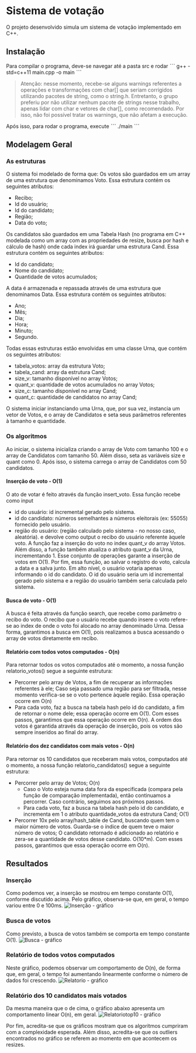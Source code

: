 # Sistema de votação

O projeto desenvolvido simula um sistema de votação implementado em C++. 

## Instalação

Para compilar o programa, deve-se navegar até a pasta src e rodar
ˋˋˋ
g++ -std=c++11 main.cpp -o main
ˋˋˋ

> Atenção: nesse momento, recebe-se alguns warnings referentes a operações e transformações com char[] que seriam corrigidos
> utilizando pacotes de string, como o string.h. Entretanto, o grupo preferiu por não utilizar nenhum pacote de strings nesse 
> trabalho, apenas lidar com char e vetores de char[], como recomendado. Por isso, não foi possível tratar os warnings, que não 
> afetam a execução.

Após isso, para rodar o programa, execute
ˋˋˋ
./main
ˋˋˋ

## Modelagem Geral

### As estruturas

O sistema foi modelado de forma que:
Os votos são guardados em um array de uma estrutura que denominamos Voto. Essa estrutura contém os seguintes atributos:
- Recibo;
- Id do usuário;
- Id do candidato;
- Região;
- Data do voto;

Os candidatos são guardados em uma Tabela Hash (no programa em C++ modelada como um array com as propriedades de resize, busca por hash e cálculo de hash) onde cada index irá guardar uma estrutura Cand. Essa estrutura contém os seguintes atributos:
- Id do candidato;
- Nome do candidato;
- Quantidade de votos acumulados;

A data é armazenada e repassada através de uma estrutura que denominamos Data. Essa estrutura contém os seguintes atributos:
- Ano;
- Mês;
- Dia;
- Hora;
- Minuto;
- Segundo.

Todas essas estruturas estão envolvidas em uma classe Urna, que contém os seguintes atributos:
- tabela_votos:  array da estrutura Voto;
- tabela_cand: array da estrutura Cand;
- size_v: tamanho disponível no array Votos;
- quant_v: quantidade de votos acumulados no array Votos;
- size_c: tamanho disponível no array Cand;
- quant_c: quantidade de candidatos no array Cand;

O sistema iniciar instanciando uma Urna, que, por sua vez, instancia um vetor de Votos, e o array de Candidatos e seta seus parâmetros referentes à tamanho e quantidade.

### Os algoritmos

Ao iniciar, o sistema inicializa criando o array de Voto com tamanho 100 e o array de Candidatos com tamanho 50. Além disso, seta as variáveis size e quant como 0. Após isso, o sistema carrega o array de Candidatos com 50 candidatos.

#### Inserção de voto - O(1)
O ato de votar é feito através da função insert_voto. Essa função recebe como input
- id do usuário: id incremental gerado pelo sistema.
- id do candidato: números semelhantes a números eleitorais (ex: 55055) fornecido pelo usuário.
- região do usuário: (região calculado pelo sistema - no nosso caso, aleatória).
e devolve como output o recibo do usuário referente àquele voto. A função faz a inserção do voto no index quant_v do array Votos. Além disso, a função também atualiza o atributo quant_v da Urna, incrementando 1. Esse conjunto de operações garante a inserção de votos em O(1). Por fim, essa função, ao salvar o registro do voto, calcula a data e a salva junto.
Em alto nível, o usuário votaria apenas informando o id do candidato. O id do usuário seria um id incremental gerado pelo sistema e a região do usuário também seria calculada pelo sistema.

#### Busca de voto - O(1)
A busca é feita através da função search, que recebe como parâmetro o recibo do voto.
O recibo que o usuário recebe quando insere o voto refere-se ao index de onde o voto foi alocado no array denominado Urna. Dessa forma, garantimos a busca em O(1), pois realizamos a busca acessando o array de votos diretamente em recibo.

#### Relatório com todos votos computados - O(n)
Para retornar todos os votos computados até o momento, a nossa função relatorio_votos() segue a seguinte estrutura:
- Percorrer pelo array de Votos, a fim de recuperar as informações referentes à ele; Caso seja passado uma região para ser filtrada, nesse momento verifica-se se o voto pertence àquele região. Essa operação ocorre em O(n)
- Para cada voto, faz a busca na tabela hash pelo id do candidato, a fim de retornar o nome dele; essa operação ocorre em O(1).
Com esses passos, garantimos que essa operação ocorre em O(n). A ordem dos votos é garantida através da operação de inserção, pois os votos são sempre inseridos ao final do array.

#### Relatório dos dez candidatos com mais votos - O(n)
Para retornar os 10 candidatos que receberam mais votos, computados até o momento, a nossa função relatorio_candidatos() segue a seguinte estrutura:
- Percorrer pelo array de Votos; O(n)
    - Caso o Voto esteja numa data fora da especificada (compara pela função de comparação implementada), então continuamos a percorrer. Caso contrário, seguimos aos próximos passos.
    - Para cada voto, faz a busca na tabela hash pelo id do candidato, e incrementa em 1 o atributo quantidade_votos da estrutura Cand; O(1)
- Percorrer 10x pelo array/hash_table de Cand, buscando quem tem o maior número de votos. Guarda-se o índice de quem teve o maior número de votos; O candidato retornado é adicionado ao relatório e zera-se a quantidade de votos desse candidato. O(10*m).
Com esses passos, garantimos que essa operação ocorre em O(n).

## Resultados

### Inserção
Como podemos ver, a inserção se mostrou em tempo constante O(1), conforme discutido acima. Pelo gráfico, observa-se que, em geral, o tempo variou entre 0 e 100ms.
![Inserção - gráfico](imgs/insercao.png)

### Busca de votos
Como previsto, a busca de votos também se comporta em tempo constante O(1).
![Busca - gráfico](imgs/busca.png)

### Relatório de todos votos computados
Neste gráfico, podemos observar um comportamento de O(n), de forma que, em geral, o tempo foi aumentando linearmente conforme o número de dados foi crescendo.
![Relatorio - gráfico](imgs/relat.png)


### Relatório dos 10 candidatos mais votados
Da mesma maneira que o de cima, o gráfico abaixo apresenta um comportamento linear O(n), em geral.
![Relatoriotop10 - gráfico](imgs/relat10.png)

Por fim, acredita-se que os gráficos mostram que os algoritmos cumpriram com a complexidade esperada. Além disso, acredita-se que os outliers encontrados no gráfico se referem ao momento em que acontecem os resizes.
